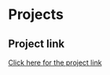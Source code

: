 # Projects

## Project link
[Click here for the project link](
    https://stackblitz.com/edit/dom-project-chaiaurcode-ofbfj7?file=1-colorChanger%2Fstyle.css,1-colorChanger%2Findex.html,1-colorChanger%2Fscript.js
)


